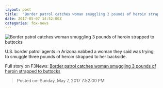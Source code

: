 ```yaml
---
layout: post
title:  "Border patrol catches woman smuggling 3 pounds of heroin strapped to buttocks"
date: 2017-05-07 14:52:00Z
categories: fox-news
---
```


![Border patrol catches woman smuggling 3 pounds of heroin strapped to buttocks](http://a57.foxnews.com/media2.foxnews.com/BrightCove/694940094001/2017/05/07/876/493/694940094001_5425124408001_5425110418001-vs.jpg?ve=1&tl=1)

U.S. border patrol agents in Arizona nabbed a woman they said was trying to smuggle three pounds of heroin strapped to her backside.


Full story on F3News: [Border patrol catches woman smuggling 3 pounds of heroin strapped to buttocks](http://www.f3nws.com/n/daY2sF)

> Posted on: Sunday, May 7, 2017 7:52:00 PM
